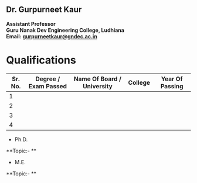 ## Dr. Gurpurneet Kaur

**Assistant Professor**  
**Guru Nanak Dev Engineering College, Ludhiana**  
**Email: gurpurneetkaur@gndec.ac.in**

# Qualifications

| Sr. No. | Degree / Exam Passed | Name Of Board / University | College | Year Of Passing |
| ------- | -------------------- | -------------------------- | ------- | --------------- |
| 1       |                      |                            |         |                 |
| 2       |                      |                            |         |                 |
| 3       |                      |                            |         |                 |
| 4       |                      |                            |         |                 |


- Ph.D.

**Topic:- **

- M.E.   	

**Topic:- **
